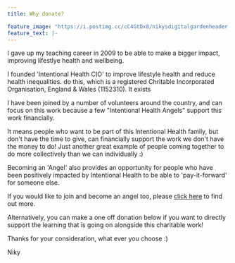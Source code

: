 ```yaml
---
title: Why donate?

feature_image: "https://i.postimg.cc/cC4GtDx8/nikysdigitalgardenheader.png"
feature_text: |-
---
```

I gave up my teaching career in 2009 to be able to make a bigger impact, improving lifestlye health and wellbeing.

I founded 'Intentional Health CIO' to improve lifestyle health and reduce health inequalities. do this, which is a registered Chritable Incorporated Organisation, England & Wales (1152310). It exists 

I have been joined by a number of volunteers around the country, and can  focus on this work because a few "Intentional Health Angels" support this work financially. 

It means people who want to be part of this Intentional Health family, but don't have the time to give, can financially support the work we don't have the money to do! Just another great example of people coming together to do more collectively than we can individually :)

Becoming an 'Angel' also provides an opportunity for people who have been positively impacted by Intentional Health to be able to 'pay-it-forward' for someone else.

If you would like to join and become an angel too, please [click here](http://intentionalhealth.uk/angels/) to find out more.

Alternatively, you can make a one off donation below if you want to directly support the learning that is going on alongside this charitable work! 

Thanks for your consideration, what ever you choose :) 

Niky 

<script type="text/javascript" src="https://cdnjs.buymeacoffee.com/1.0.0/button.prod.min.js" data-name="bmc-button" data-slug="nikydix" data-color="#FFDD00" data-emoji=""  data-font="Bree" data-text="Buy me a coffee" data-outline-color="#000000" data-font-color="#000000" data-coffee-color="#ffffff" ></script>